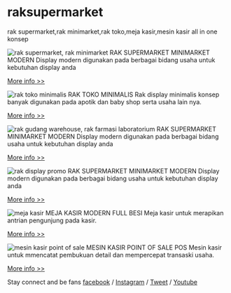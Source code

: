 # raksupermarket
rak supermarket,rak minimarket,rak toko,meja kasir,mesin kasir all in one konsep

![rak supermarket, rak minimarket](https://www.raksupermarket.org/img/rak%20supermarket%20WARRIOR.jpg)
RAK SUPERMARKET MINIMARKET MODERN
Display modern digunakan pada berbagai bidang usaha untuk kebutuhan display anda

[More info >>](https://www.raksupermarket.org/raksupermarketminimarket.html)


![rak toko minimalis](https://www.raksupermarket.org/img/rak%20supermarket%20athena.jpg)
RAK TOKO MINIMALIS
Rak display minimalis konsep banyak digunakan pada apotik dan baby shop serta usaha lain nya.

[More info >>](https://www.raksupermarket.org/raktoko.html)


![rak gudang warehouse, rak farmasi laboratorium](https://www.raksupermarket.org/img/rak%20GUDANG%20supermarket%20TOKO%20MINIMARKET.jpg)
RAK SUPERMARKET MINIMARKET MODERN
Display modern digunakan pada berbagai bidang usaha untuk kebutuhan display anda

[More info >>](https://www.raksupermarket.org/raksupermarketminimarket.html)


![rak display promo](https://www.raksupermarket.org/img/rak%20display%20fashion%20sherva.jpg)
RAK SUPERMARKET MINIMARKET MODERN
Display modern digunakan pada berbagai bidang usaha untuk kebutuhan display anda

[More info >>](https://www.raksupermarket.org/rakdisplay.html)


![meja kasir](https://www.raksupermarket.org/img/meja%20kasir.jpg)
MEJA KASIR MODERN FULL BESI
Meja kasir untuk merapikan antrian pengunjung pada kasir.

[More info >>](https://www.raksupermarket.org/mejakasir.html)



![mesin kasir point of sale](https://www.raksupermarket.org/img/mesin%20kasir.jpg)
MESIN KASIR POINT OF SALE POS
Mesin kasir untuk mmencatat pembukuan detail dan mempercepat transaski usaha.

[More info >>](https://www.raksupermarket.org/mesinkasir.html)



Stay connect and be fans
[facebook](https://fb.com/raksupermarketindonesia) / [Instagram](https://www.instagram.com/supermarket_id/) / [Tweet](https://twitter.com/hockeycomp) / [Youtube](https://www.youtube.com/playlist?list=PLQDm6k9_HvYP5hlwkvNRYFColHFkyeRlM)
